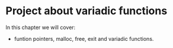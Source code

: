 # Project about variadic functions
In this chapter we will cover:
- funtion pointers, malloc, free, exit and variadic functions.
